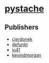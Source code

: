 # [pystache](https://pypi.org/project/pystache)



## Publishers
- [cjerdonek](https://pypi.org/user/cjerdonek)
- [defunkt](https://pypi.org/user/defunkt)
- [io41](https://pypi.org/user/io41)
- [kevindmorgan](https://pypi.org/user/kevindmorgan)

